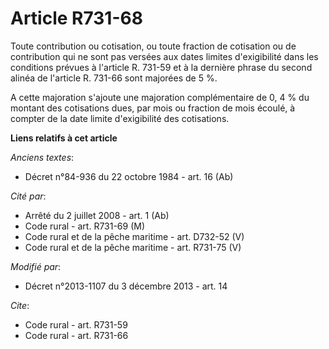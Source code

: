 # Article R731-68

Toute contribution ou cotisation, ou toute fraction de cotisation ou de contribution qui ne sont pas versées aux dates
limites d'exigibilité dans les conditions prévues à l'article R. 731-59 et à la dernière phrase du second alinéa de l'article
R. 731-66 sont majorées de 5 %.

A cette majoration s'ajoute une majoration complémentaire de 0, 4 % du montant des cotisations dues, par mois ou fraction de
mois écoulé, à compter de la date limite d'exigibilité des cotisations.

**Liens relatifs à cet article**

_Anciens textes_:

  - Décret n°84-936 du 22 octobre 1984 - art. 16 (Ab)

_Cité par_:

  - Arrêté du 2 juillet 2008 - art. 1 (Ab)
  - Code rural - art. R731-69 (M)
  - Code rural et de la pêche maritime - art. D732-52 (V)
  - Code rural et de la pêche maritime - art. R731-75 (V)

_Modifié par_:

  - Décret n°2013-1107 du 3 décembre 2013 - art. 14

_Cite_:

  - Code rural - art. R731-59
  - Code rural - art. R731-66
